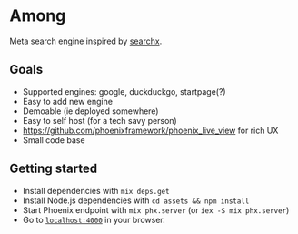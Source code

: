# Among

Meta search engine inspired by [searchx](https://asciimoo.github.io/searx/).

## Goals

- Supported engines: google, duckduckgo, startpage(?)
- Easy to add new engine
- Demoable (ie deployed somewhere)
- Easy to self host (for a tech savy person)
- https://github.com/phoenixframework/phoenix_live_view for rich UX
- Small code base

## Getting started

* Install dependencies with `mix deps.get`
* Install Node.js dependencies with `cd assets && npm install`
* Start Phoenix endpoint with `mix phx.server` (or `iex -S mix phx.server`)
* Go to [`localhost:4000`](http://localhost:4000) in your browser.
